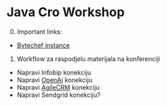 # Java Cro Workshop

0. Important links:
- [Bytechef instance](https://app.bytechef.io/)
 
1. Workflow za raspodjelu materijala na konferenciji
- Napravi Infobip konekciju
- Napravi [OpenAi](https://platform.openai.com/settings/organization/api-keys) konekciju
- Napravi [AgileCRM](https://docs.bytechef.io/reference/components/agile-crm) konekciju
- Napravi Sendgrid konekciju?
